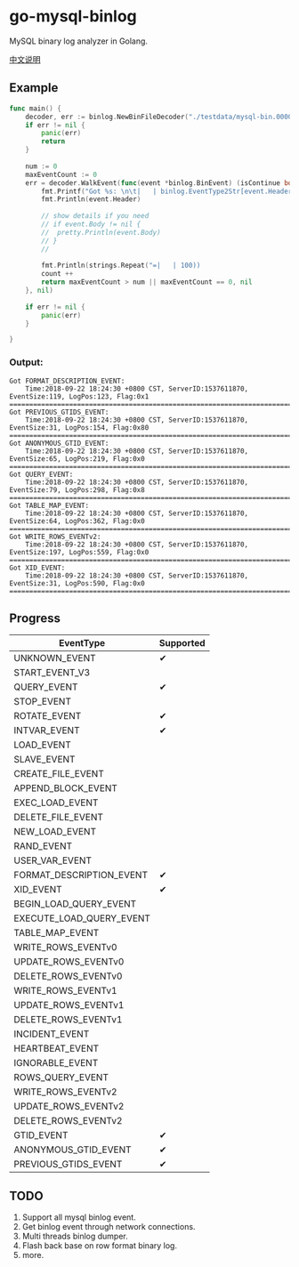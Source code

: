 # go-mysql-binlog
MySQL binary log analyzer in Golang.

[中文说明](https://github.com/liipx/go-mysql-binlog/blob/master/doc/doc_zh.md)

## Example
```go
func main() {
	decoder, err := binlog.NewBinFileDecoder("./testdata/mysql-bin.000004")
	if err != nil {
		panic(err)
		return
	}
    
	num := 0
	maxEventCount := 0
	err = decoder.WalkEvent(func(event *binlog.BinEvent) (isContinue bool, err error) {
		fmt.Printf("Got %s: \n\t|   | binlog.EventType2Str[event.Header.EventType])
		fmt.Println(event.Header)
		
		// show details if you need
		// if event.Body != nil {
		// 	pretty.Println(event.Body)
		// }
		//
		
		fmt.Println(strings.Repeat("=|   | 100))
		count ++
		return maxEventCount > num || maxEventCount == 0, nil
	}, nil)
    
	if err != nil {
		panic(err)
	}

}
```
### Output:
```text
Got FORMAT_DESCRIPTION_EVENT: 
	Time:2018-09-22 18:24:30 +0800 CST, ServerID:1537611870, EventSize:119, LogPos:123, Flag:0x1
====================================================================================================
Got PREVIOUS_GTIDS_EVENT: 
	Time:2018-09-22 18:24:30 +0800 CST, ServerID:1537611870, EventSize:31, LogPos:154, Flag:0x80
====================================================================================================
Got ANONYMOUS_GTID_EVENT: 
	Time:2018-09-22 18:24:30 +0800 CST, ServerID:1537611870, EventSize:65, LogPos:219, Flag:0x0
====================================================================================================
Got QUERY_EVENT: 
	Time:2018-09-22 18:24:30 +0800 CST, ServerID:1537611870, EventSize:79, LogPos:298, Flag:0x8
====================================================================================================
Got TABLE_MAP_EVENT: 
	Time:2018-09-22 18:24:30 +0800 CST, ServerID:1537611870, EventSize:64, LogPos:362, Flag:0x0
====================================================================================================
Got WRITE_ROWS_EVENTv2: 
	Time:2018-09-22 18:24:30 +0800 CST, ServerID:1537611870, EventSize:197, LogPos:559, Flag:0x0
====================================================================================================
Got XID_EVENT: 
	Time:2018-09-22 18:24:30 +0800 CST, ServerID:1537611870, EventSize:31, LogPos:590, Flag:0x0
====================================================================================================

```

## Progress
|EventType|Supported|
|---|---|
|UNKNOWN_EVENT|✔|
|START_EVENT_V3||
|QUERY_EVENT|✔|
|STOP_EVENT||
|ROTATE_EVENT|✔|
|INTVAR_EVENT|✔|
|LOAD_EVENT||
|SLAVE_EVENT||
|CREATE_FILE_EVENT||
|APPEND_BLOCK_EVENT||
|EXEC_LOAD_EVENT||
|DELETE_FILE_EVENT||
|NEW_LOAD_EVENT||
|RAND_EVENT||
|USER_VAR_EVENT||
|FORMAT_DESCRIPTION_EVENT|✔|
|XID_EVENT|✔|
|BEGIN_LOAD_QUERY_EVENT||
|EXECUTE_LOAD_QUERY_EVENT||
|TABLE_MAP_EVENT||
|WRITE_ROWS_EVENTv0||
|UPDATE_ROWS_EVENTv0||
|DELETE_ROWS_EVENTv0||
|WRITE_ROWS_EVENTv1||
|UPDATE_ROWS_EVENTv1||
|DELETE_ROWS_EVENTv1||
|INCIDENT_EVENT||
|HEARTBEAT_EVENT||
|IGNORABLE_EVENT||
|ROWS_QUERY_EVENT||
|WRITE_ROWS_EVENTv2||
|UPDATE_ROWS_EVENTv2||
|DELETE_ROWS_EVENTv2||
|GTID_EVENT|✔|
|ANONYMOUS_GTID_EVENT|✔|
|PREVIOUS_GTIDS_EVENT|✔|

## TODO
1. Support all mysql binlog event.
1. Get binlog event through network connections.
1. Multi threads binlog dumper.
1. Flash back base on row format binary log.
1. more.